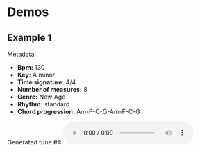 
# Demos

## Example 1

Metadata:
- **Bpm:** 130
- **Key:** A minor
- **Time signature:** 4/4
- **Number of measures:** 8
- **Genre:** New Age
- **Rhythm:** standard
- **Chord progression:** Am-F-C-G-Am-F-C-G

Generated tune #1:
<audio controls>
  <source src="assets/1a/tune.mp3" type="audio/mpeg">
</audio>